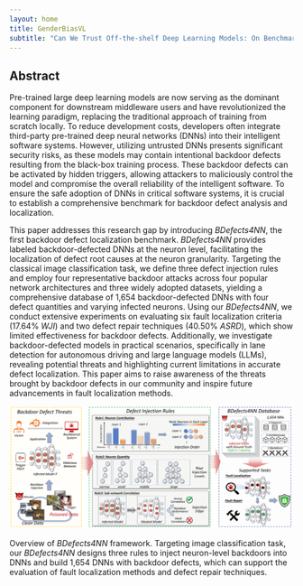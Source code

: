 ```yaml
---
layout: home
title: GenderBiasVL
subtitle: "Can We Trust Off-the-shelf Deep Learning Models: On Benchmarking Backdoor Neuron Defects Localization"
---
```


## Abstract  

Pre-trained large deep learning models are now serving as the dominant component for downstream middleware users and have revolutionized the learning paradigm, replacing the traditional approach of training from scratch locally. To reduce development costs, developers often integrate third-party pre-trained deep neural networks (DNNs) into their intelligent software systems. However, utilizing untrusted DNNs presents significant security risks, as these models may contain intentional backdoor defects resulting from the black-box training process. These backdoor defects can be activated by hidden triggers, allowing attackers to maliciously control the model and compromise the overall reliability of the intelligent software. To ensure the safe adoption of DNNs in critical software systems, it is crucial to establish a comprehensive benchmark for backdoor defect analysis and localization. 

This paper addresses this research gap by introducing *BDefects4NN*, the first backdoor defect localization benchmark. *BDefects4NN* provides labeled backdoor-defected DNNs at the neuron level, facilitating the localization of defect root causes at the neuron granularity. Targeting the classical image classification task, we define three defect injection rules and employ four representative backdoor attacks across four popular network architectures and three widely adopted datasets, yielding a comprehensive database of 1,654 backdoor-defected DNNs with four defect quantities and varying infected neurons. Using our *BDefects4NN*, we conduct extensive experiments on evaluating six fault localization criteria (17.64% $WJI$) and two defect repair techniques (40.50% $ASRD$), which show limited effectiveness for backdoor defects. Additionally, we investigate backdoor-defected models in practical scenarios, specifically in lane detection for autonomous driving and large language models (LLMs), revealing potential threats and highlighting current limitations in accurate defect localization. This paper aims to raise awareness of the threats brought by backdoor defects in our community and inspire future advancements in fault localization methods. 

![](/assets/img/framework.png)

Overview of *BDefects4NN* framework. Targeting image classification task, our *BDefects4NN* designs three rules to inject neuron-level backdoors into DNNs and build 1,654 DNNs with backdoor defects, which can support the evaluation of fault localization methods and defect repair techniques.
